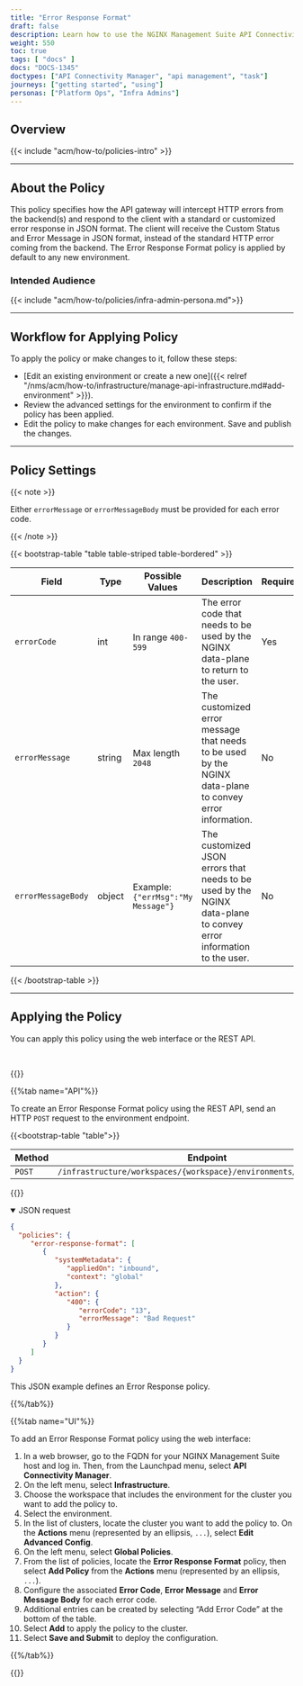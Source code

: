 ```yaml
---
title: "Error Response Format"
draft: false
description: Learn how to use the NGINX Management Suite API Connectivity Manager to configure the Error Response Format policy that customizes HTTP error codes and messages.
weight: 550
toc: true
tags: [ "docs" ]
docs: "DOCS-1345"
doctypes: ["API Connectivity Manager", "api management", "task"]
journeys: ["getting started", "using"]
personas: ["Platform Ops", "Infra Admins"]
---
```


## Overview

{{< include "acm/how-to/policies-intro" >}}

---

## About the Policy

This policy specifies how the API gateway will intercept HTTP errors from the backend(s) and respond to the client with a standard or customized error response in JSON format.
The client will receive the Custom Status and Error Message in JSON format, instead of the standard HTTP error coming from the backend.
The Error Response Format policy is applied by default to any new environment.

### Intended Audience

{{< include "acm/how-to/policies/infra-admin-persona.md">}}

---

## Workflow for Applying Policy

To apply the policy or make changes to it, follow these steps:

- [Edit an existing environment or create a new one]({{< relref "/nms/acm/how-to/infrastructure/manage-api-infrastructure.md#add-environment" >}}).
- Review the advanced settings for the environment to confirm if the policy has been applied.
- Edit the policy to make changes for each environment. Save and publish the changes.

---

## Policy Settings

{{< note >}}

Either `errorMessage` or `errorMessageBody` must be provided for each error code.

{{< /note >}}

{{< bootstrap-table "table table-striped table-bordered" >}}

| Field                  | Type    | Possible Values                    | Description                                                                                                         | Required | Default Value |
|------------------------|---------|------------------------------------|---------------------------------------------------------------------------------------------------------------------|----------|---------------|
| `errorCode`            | int     | In range `400-599`                 | The error code that needs to be used by the NGINX data-plane to return to the user.                                 | Yes      | N/A           |
| `errorMessage`         | string  | Max length `2048`                  | The customized error message that needs to be used by the NGINX data-plane to convey error information.             | No       | N/A           |
| `errorMessageBody`     | object  | Example: `{"errMsg":"My Message"}` | The customized JSON errors that needs to be used by the NGINX data-plane to convey error information to the user.   | No       | N/A           |

{{< /bootstrap-table >}}

---

## Applying the Policy

You can apply this policy using the web interface or the REST API.

<br>

{{<tabs name="add_error_response_format_policy">}}

{{%tab name="API"%}}

To create an Error Response Format policy using the REST API, send an HTTP `POST` request to the environment endpoint.

{{<bootstrap-table "table">}}

| Method | Endpoint                                                            |
|--------|---------------------------------------------------------------------|
| `POST` | `/infrastructure/workspaces/{workspace}/environments/{environment}` |

{{</bootstrap-table>}}

<details open>
<summary>JSON request</summary>

```json
{
  "policies": {
     "error-response-format": [
        {
           "systemMetadata": {
              "appliedOn": "inbound",
              "context": "global"
           },
           "action": {
              "400": {
                 "errorCode": "13",
                 "errorMessage": "Bad Request"
              }
           }
        }
     ]
  }
}
```

This JSON example defines an Error Response policy.

</details>

{{%/tab%}}

{{%tab name="UI"%}}

To add an Error Response Format policy using the web interface:

1. In a web browser, go to the FQDN for your NGINX Management Suite host and log in. Then, from the Launchpad menu, select **API Connectivity Manager**.
1. On the left menu, select **Infrastructure**.
1. Choose the workspace that includes the environment for the cluster you want to add the policy to.
1. Select the environment.
1. In the list of clusters, locate the cluster you want to add the policy to. On the **Actions** menu (represented by an ellipsis, `...`), select **Edit Advanced Config**.
1. On the left menu, select **Global Policies**.
1. From the list of policies, locate the **Error Response Format** policy, then select **Add Policy** from the **Actions** menu (represented by an ellipsis, `...`).
1. Configure the associated **Error Code**, **Error Message** and **Error Message Body** for each error code.
1. Additional entries can be created by selecting “Add Error Code” at the bottom of the table.
1. Select **Add** to apply the policy to the cluster.
1. Select **Save and Submit** to deploy the configuration.

{{%/tab%}}

{{</tabs>}}
